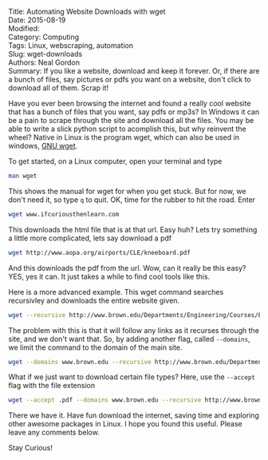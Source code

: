 Title: Automating Website Downloads with wget  
Date: 2015-08-19  
Modified:  
Category: Computing  
Tags: Linux, webscraping, automation  
Slug: wget-downloads  
Authors: Neal Gordon  
Summary: If you like a website, download and keep it forever. Or, if there are a bunch of files, say pictures or pdfs you want on a website, don't click to download all of them. Scrap it!

Have you ever been browsing the internet and found a really cool website that has a bunch of files that you want, say pdfs or mp3s? In Windows it can be a pain to scrape through the site and download all the files. You may be able to write a slick python script to acomplish this, but why reinvent the wheel? Native in Linux is the program wget, which can also be used in windows, [GNU wget](http://www.gnu.org/software/wget/). 

To get started, on a Linux computer, open your terminal and type

```bash
man wget
```

This shows the manual for wget for when you get stuck. But for now, we don't need it, so type `q` to quit. OK, time for the rubber to hit the road. Enter

```bash
wget www.ifcuriousthenlearn.com
```

This downloads the html file that is at that url. Easy huh? Lets try something a little more complicated, lets say download a pdf

```bash
wget http://www.aopa.org/airports/CLE/kneeboard.pdf
```
And this downloads the pdf from the url. Wow, can it really be this easy? YES, yes it can. It just takes a while to find cool tools like this.

Here is a more advanced example. This wget command searches recursivley and downloads the entire website given.  

```bash
wget --recursive http://www.brown.edu/Departments/Engineering/Courses/En221/ 
```
The problem with this is that it will follow any links as it recurses through the site, and we don't want that. So, by adding another flag, called ```--domains```, we limit the command to the domain of the main site.

```bash
wget --domains www.brown.edu --recursive http://www.brown.edu/Departments/Engineering/Courses/En221/
```

What if we just want to download certain file types? Here, use the ```--accept``` flag with the file extension
```bash
wget --accept .pdf --domains www.brown.edu --recursive http://www.brown.edu/Departments/Engineering/Courses/En221/
```

There we have it. Have fun download the internet, saving time and exploring other awesome packages in Linux. I hope you found this useful. Please leave any comments below.

Stay Curious!
